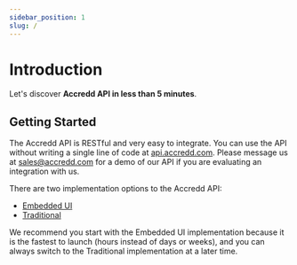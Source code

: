 ```yaml
---
sidebar_position: 1
slug: /
---
```


# Introduction

Let's discover **Accredd API in less than 5 minutes**.


## Getting Started

The Accredd API is RESTful and very easy to integrate. You can use the API without writing a single line of code at [api.accredd.com](https://api.accredd.com). Please message us at sales@accredd.com for a demo of our API if you are evaluating an integration with us.

There are two implementation options to the Accredd API: 
- [Embedded UI](/embedded-ui)
- [Traditional](/traditional-API)

We recommend you start with the Embedded UI implementation because it is the fastest to launch (hours instead of days or weeks), and you can always switch to the Traditional implementation at a later time.
